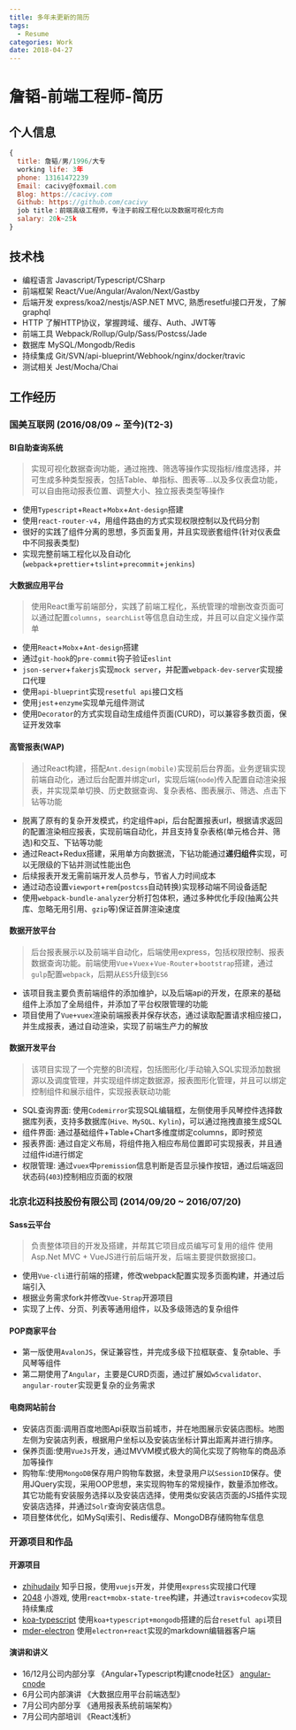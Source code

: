 ```yaml
---
title: 多年未更新的简历
tags:
  - Resume
categories: Work
date: 2018-04-27
---
```


# 詹韬-前端工程师-简历

## 个人信息

```javascript
{
  title: 詹韬/男/1996/大专
  working life: 3年
  phone: 13161472239
  Email: cacivy@foxmail.com
  Blog: https://cacivy.com
  Github: https://github.com/cacivy
  job title：前端高级工程师，专注于前段工程化以及数据可视化方向
  salary: 20k~25k
}
```

## 技术栈

- 编程语言 Javascript/Typescript/CSharp
- 前端框架 React/Vue/Angular/Avalon/Next/Gastby
- 后端开发 express/koa2/nestjs/ASP.NET MVC, 熟悉resetful接口开发，了解graphql
- HTTP 了解HTTP协议，掌握跨域、缓存、Auth、JWT等
- 前端工具 Webpack/Rollup/Gulp/Sass/Postcss/Jade
- 数据库 MySQL/Mongodb/Redis
- 持续集成 Git/SVN/api-blueprint/Webhook/nginx/docker/travic
- 测试相关 Jest/Mocha/Chai

## 工作经历

### 国美互联网 (2016/08/09 ~ 至今)(T2-3)

#### BI自助查询系统

> 实现可视化数据查询功能，通过拖拽、筛选等操作实现指标/维度选择，并可生成多种类型报表，包括Table、单指标、图表等...以及多仪表盘功能，可以自由拖动报表位置、调整大小、独立报表类型等操作

- 使用`Typescript`+`React`+`Mobx`+`Ant-design`搭建
- 使用`react-router-v4`，用组件路由的方式实现权限控制以及代码分割
- 很好的实践了组件分离的思想，多页面复用，并且实现嵌套组件(针对仪表盘中不同报表类型)
- 实现完整前端工程化以及自动化(`webpack`+`prettier`+`tslint`+`precommit`+`jenkins`)
  ​

#### 大数据应用平台

> 使用React重写前端部分，实践了前端工程化，系统管理的增删改查页面可以通过配置`columns`，`searchList`等信息自动生成，并且可以自定义操作菜单

- 使用`React`+`Mobx`+`Ant-design`搭建
- 通过`git-hook`的`pre-commit`钩子验证`eslint`
- `json-server`+`fakerjs`实现`mock server`，并配置`webpack-dev-server`实现接口代理
- 使用`api-blueprint`实现`resetful api`接口文档
- 使用`jest`+`enzyme`实现单元组件测试
- 使用`Decorator`的方式实现自动生成组件页面(CURD)，可以兼容多数页面，保证开发效率

#### 高管报表(WAP)

> 通过React构建，搭配`Ant.design(mobile)`实现前后台界面。业务逻辑实现前端自动化，通过后台配置并绑定url，实现后端(`node`)传入配置自动渲染报表，并实现菜单切换、历史数据查询、复杂表格、图表展示、筛选、点击下钻等功能

- 脱离了原有的复杂开发模式，约定组件api，后台配置报表url，根据请求返回的配置渲染相应报表，实现前端自动化，并且支持复杂表格(单元格合并、筛选)和交互、下钻等功能
- 通过React+Redux搭建，采用单方向数据流，下钻功能通过**递归组件**实现，可以无限级的下钻并测试性能出色
- 后续报表开发无需前端开发人员参与，节省人力时间成本
- 通过动态设置`viewport`+`rem`(`postcss`自动转换)实现移动端不同设备适配
- 使用`webpack-bundle-analyzer`分析打包体积，通过多种优化手段(抽离公共库、忽略无用引用、`gzip`等)保证首屏渲染速度

#### 数据开放平台

> 后台报表展示以及前端半自动化，后端使用express，包括权限控制、报表数据查询功能。前端使用`Vue`+`Vuex`+`Vue-Router`+`bootstrap`搭建，通过`gulp`配置`webpack`，后期从`ES5`升级到`ES6`

- 该项目我主要负责前端组件的添加维护，以及后端api的开发，在原来的基础组件上添加了全局组件，并添加了平台权限管理的功能
- 项目使用了`Vue+vuex`渲染前端报表并保存状态，通过读取配置请求相应接口，并生成报表，通过自动渲染，实现了前端生产力的解放

#### 数据开发平台

> 该项目实现了一个完整的BI流程，包括图形化/手动输入SQL实现添加数据源以及调度管理，并实现组件绑定数据源，报表图形化管理，并且可以绑定控制组件和展示组件，实现报表联动功能

- SQL查询界面: 使用`Codemirror`实现SQL编辑框，左侧使用手风琴控件选择数据库列表，支持多数据库(`Hive、MySQL、Kylin`)，可以通过拖拽直接生成SQL
- 组件界面: 通过基础组件+Table+Chart多维度绑定columns，即时预览
- 报表界面: 通过自定义布局，将组件拖入相应布局位置即可实现报表，并且通过组件id进行绑定
- 权限管理: 通过`vuex`中`premission`信息判断是否显示操作按钮，通过后端返回状态码(`403`)控制相应页面的权限

### 北京北迈科技股份有限公司 (2014/09/20 ~ 2016/07/20)

#### Sass云平台

> 负责整体项目的开发及搭建，并帮其它项目成员编写可复用的组件 使用Asp.Net MVC + VueJS进行前后端开发，后端主要提供数据接口。

-  使用`Vue-cli`进行前端的搭建，修改webpack配置实现多页面构建，并通过后端引入
-  根据业务需求fork并修改`Vue-Strap`开源项目
-  实现了上传、分页、列表等通用组件，以及多级筛选的复杂组件

#### POP商家平台

-  第一版使用`AvalonJS`，保证兼容性，并完成多级下拉框联查、复杂table、手风琴等组件
-  第二期使用了`Angular`，主要是CURD页面，通过扩展如`w5cvalidator、angular-router`实现更复杂的业务需求

#### 电商网站前台

-  安装店页面:调用百度地图Api获取当前城市，并在地图展示安装店图标。地图左侧为安装店列表，根据用户坐标以及安装店坐标计算出距离并进行排序。
-  保养页面:使用`VueJs`开发，通过MVVM模式极大的简化实现了购物车的商品添加等操作
-  购物车:使用`MongoDB`保存用户购物车数据，未登录用户以`SessionID`保存。使用JQuery实现，采用OOP思想，来实现购物车的常规操作，数量添加修改。其它功能有安装服务选择以及安装店选择，使用类似安装店页面的JS插件实现安装店选择，并通过`Solr`查询安装店信息。
-  项目整体优化，如MySql索引、Redis缓存、MongoDB存储购物车信息

### 开源项目和作品

#### 开源项目

- [zhihudaily](https://github.com/Cacivy/zhihudaily) 知乎日报，使用`vuejs`开发，并使用`express`实现接口代理
- [2048](https://github.com/Cacivy/2048) 小游戏, 使用`react+mobx-state-tree`构建，并通过`travis+codecov`实现持续集成
- [koa-typescript](https://github.com/Cacivy/koa-typescript) 使用`koa+typescript+mongodb`搭建的后台`resetful api`项目
- [mder-electron](https://github.com/Cacivy/mder-electron) 使用`electron+react`实现的markdown编辑器客户端

#### 演讲和讲义

- 16/12月公司内部分享 《Angular+Typescript构建cnode社区》 [angular-cnode](https://github.com/Cacivy/angular-cnode)
- 6月公司内部演讲 《大数据应用平台前端选型》
- 7月公司内部分享 《通用报表系统前端架构》
- 7月公司内部培训 《React浅析》
